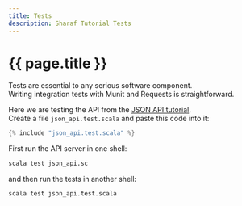 ```yaml
---
title: Tests
description: Sharaf Tutorial Tests
---
```


# {{ page.title }}

Tests are essential to any serious software component.  
Writing integration tests with Munit and Requests is straightforward.

Here we are testing the API from the [JSON API tutorial](/tutorials/json.html#routes-definition).  
Create a file `json_api.test.scala` and paste this code into it:
```scala
{% include "json_api.test.scala" %}
```

First run the API server in one shell:
```sh
scala test json_api.sc
```

and then run the tests in another shell:
```sh
scala test json_api.test.scala
```

